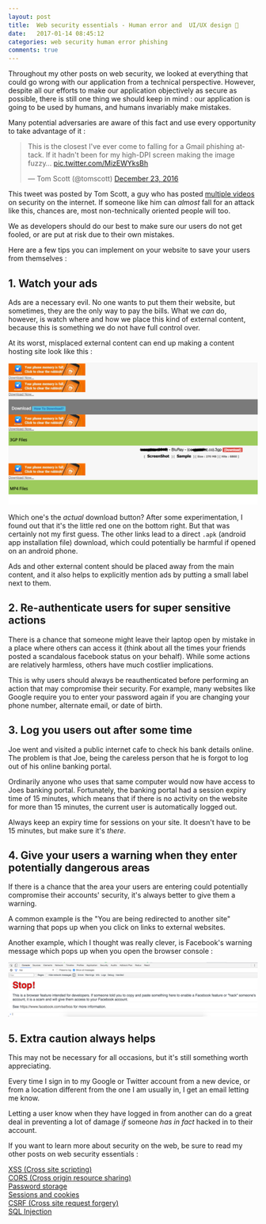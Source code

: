 ```yaml
---
layout: post
title:  Web security essentials - Human error and  UI/UX design 🔑
date:   2017-01-14 08:45:12
categories: web security human error phishing
comments: true
---
```


Throughout my other posts on web security, we looked at everything that could go wrong with our application from a technical perspective. However, despite all our efforts to make our application objectively as secure as possible, there is still one thing we should keep in mind : our application is going to be used by humans, and humans invariably make mistakes. 

Many potential adversaries are aware of this fact and use every opportunity to take advantage of it :

<blockquote class="twitter-tweet" data-lang="en"><p lang="en" dir="ltr">This is the closest I&#39;ve ever come to falling for a Gmail phishing attack. If it hadn&#39;t been for my high-DPI screen making the image fuzzy… <a href="https://t.co/MizEWYksBh">pic.twitter.com/MizEWYksBh</a></p>&mdash; Tom Scott (@tomscott) <a href="https://twitter.com/tomscott/status/812265182646927361">December 23, 2016</a></blockquote>
<script async src="//platform.twitter.com/widgets.js" charset="utf-8"></script>

This tweet was posted by Tom Scott, a guy who has posted [multiple videos](https://www.youtube.com/watch?v=-enHfpHMBo4&list=PL96C35uN7xGLux5q2c4P_IqbKF11-pfsR) on security on the internet. If someone like him can _almost_ fall for an attack like this, chances are, most non-technically oriented people will too.

We as developers should do our best to make sure our users do not get fooled, or are put at risk due to their own mistakes.

Here are a few tips you can implement on your website to save your users from themselves :

<!-- more -->

## 1. Watch your ads

Ads are a necessary evil. No one wants to put them their website, but sometimes, they are the only way to pay the bills. What we _can_ do, however, is watch where and how we place this kind of external content, because this is something we do not have full control over.

At its worst, misplaced external content can end up making a content hosting site look like this :

![ads image](/assets/images/posts/web-security-essentials/human-error-1.png)

Which one's the _actual_ download button? After some experimentation, I found out that it's the little red one on the bottom right. But that was certainly not my first guess. The other links lead to a direct `.apk` (android app installation file) download, which could potentially be harmful if opened on an android phone.

Ads and other external content should be placed away from the main content, and it also helps to explicitly mention ads by putting a small label next to them.

## 2. Re-authenticate users for super sensitive actions

There is a chance that someone might leave their laptop open by mistake in a place where others can access it (think about all the times your friends posted a scandalous facebook status on your behalf). While some actions are relatively harmless, others have much costlier implications. 

This is why users should always be reauthenticated before performing an action that may compromise their security. For example, many websites like Google require you to enter your password again if you are changing your phone number, alternate email, or date of birth.

## 3. Log you users out after some time

Joe went and visited a public internet cafe to check his bank details online. The problem is that Joe, being the careless person that he is forgot to log out of his online banking portal. 

Ordinarily anyone who uses that same computer would now have access to Joes banking portal. Fortunately, the banking portal had a session expiry time of 15 minutes, which means that if there is no activity on the website for more than 15 minutes, the current user is automatically logged out.

Always keep an expiry time for sessions on your site. It doesn't have to be 15 minutes, but make sure it's _there_.

## 4. Give your users a warning when they enter potentially dangerous areas

If there is a chance that the area your users are entering could potentially compromise their accounts' security, it's always better to give them a warning.

A common example is the "You are being redirected to another site" warning that pops up when you click on links to external websites.

Another example, which I thought was really clever, is Facebook's warning message which pops up when you open the browser console :

![facebook console image](/assets/images/posts/web-security-essentials/facebook-console-message.png)


## 5. Extra caution always helps

This may not be necessary for all occasions, but it's still something worth appreciating. 

Every time I sign in to my Google or Twitter account from a new device, or from a location different from the one I am usually in, I get an email letting me know.

Letting a user know when they have logged in from another can do a great deal in preventing a lot of damage _if_ someone _has in fact_ hacked in to their account.

If you want to learn more about security on the web, be sure to read my other posts on web security essentials :

[XSS (Cross site scripting)](/blog/2016/11/24/web-security-xss/)  
[CORS (Cross origin resource sharing)](/blog/2016/12/21/web-security-cors/)  
[Password storage](/blog/2017/01/01/web-security-password-storage/)  
[Sessions and cookies](/blog/2017/01/08/web-security-session-cookies/)  
[CSRF (Cross site request forgery)](/blog/2017/01/14/web-security-cross-site-request-forgery/)  
[SQL Injection](/blog/2016/11/24/what-is-sql-injection/)  
